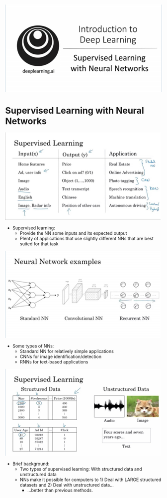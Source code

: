 <img src=https://github.com/lmoham/deep-learning-specialization/blob/main/1.%20Neural%20Networks%20and%20Deep%20Learning/images/2title.jpg>

# Supervised Learning with Neural Networks

<img src=https://github.com/lmoham/deep-learning-specialization/blob/main/1.%20Neural%20Networks%20and%20Deep%20Learning/images/2nnapp.jpg width="500">

* Supervised learning:
  * Provide the NN some inputs and its expected output
  * Plenty of applications that use slightly different NNs that are best suited for that task
  
<img src=https://github.com/lmoham/deep-learning-specialization/blob/main/1.%20Neural%20Networks%20and%20Deep%20Learning/images/2nntypes.jpg width="500">

* Some types of NNs:
  * Standard NN for relatively simple applications
  * CNNs for image identification/detection
  * RNNs for text-based applications

<img src=https://github.com/lmoham/deep-learning-specialization/blob/main/1.%20Neural%20Networks%20and%20Deep%20Learning/images/2nnadvancement.jpg width="500">

* Brief background:
  * Two types of supervised learning: With structured data and unstructured data
  * NNs make it possible for computers to 1) Deal with LARGE structured datasets and 2) Deal with unstructured data...
    * ...better than previous methods.

